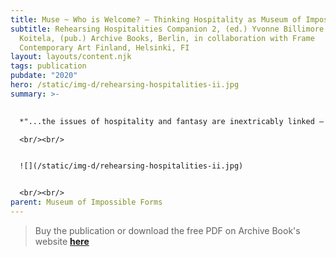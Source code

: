 ```yaml
---
title: Muse ~ Who is Welcome? – Thinking Hospitality as Museum of Impossible Forms
subtitle: Rehearsing Hospitalities Companion 2, (ed.) Yvonne Billimore and Jussi
  Koitela, (pub.) Archive Books, Berlin, in collaboration with Frame
  Contemporary Art Finland, Helsinki, FI
layout: layouts/content.njk
tags: publication
pubdate: "2020"
hero: /static/img-d/rehearsing-hospitalities-ii.jpg
summary: >-
  

  *"...the issues of hospitality and fantasy are inextricably linked – the promise of equality has always been weighed against its counter mechanisms of right-wing populist politics, neoliberal capitalism, ethno-fanato-nationalism, and its older more virulent strains of memetic concepts, namely patriarchy, misogyny, cissexism and its pseudo-scientific offspring – race, class, and caste. A relationship between reason and unreason (fantasy) embedded within the late modern criticism has been the basis of articulation for a certain idea of the political, the community, the subject – a ‘Biopolitical’ agency, one that inherently above all and everything else is ‘able to’..."*

  <br/><br/>


  ![](/static/img-d/rehearsing-hospitalities-ii.jpg)


  <br/><br/>
parent: Museum of Impossible Forms
---
```

> Buy the publication or download the free PDF on Archive Book's website **[here](https://www.archivebooks.org/rehearsing-hospitalities-companion-2/)**